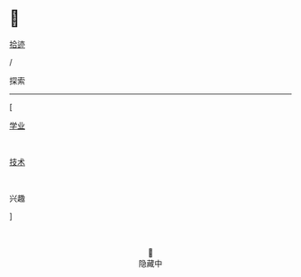 # 🔦


<div class="nav-tab">
  <a href="../../cages"><p class="not">拾迹</p></a>
  <p class="now">/</p><p class="now">探索</p>
</div>

---

<div class="nav-tab">
  <p class="bord">[</p>
  <a href="../course"><p class="not">学业</p></a>&nbsp;
  <a href="../dev"><p class="not">技术</p></a>&nbsp;
  <p class="now">兴趣</p>
  <p class="bord">]</p>
</div>

<center><br><br>🔐<br>隐藏中</center>

<!-- <h2>🔖 图像素材</h2>

- [免费可商用的图片素材库（使用方便）](https://wunderstock.com/)
- [和wunderstock一样简洁（访问速度变快）](https://unsplash.com/)
- [平面抽象的背景底纹素材（覆盖无要求）](https://www.hituyu.com/)
- [矢量图、免扣PNG、PSD等多种格式（国内图库速度快！不可商用）](https://www.lanrentuku.com/)
- [同上提供优质图片素材且大部分素材可以免费下载可商用（某些表明素材来源）](https://www.freepik.com/)

<h2>🔖 平面设计</h2>

- [coolors分为调色盘和探索两功能（记得填坑）完成大部分设计配色步骤](https://coolors.co/)
- [比coolors更强大，支持中文，选择不同色彩搭配算法，智能识别](https://color.adobe.com/zh/create)
- [字体资源网站（使用字体必须下载客户端，与Adobe、Office梦幻联动）](https://www.hellofont.cn/)
- [dafont，更多西文免费字体，质量高，全部免费（但是没说全部商用）](https://www.dafont.com/)

<h2>🔖 绘图</h2>

- [日落](https://www.bilibili.com/video/BV1uY41147uz)
- [零基础](https://www.bilibili.com/video/BV1Tb4y1Y7oq)
- Procreate [1](https://www.bilibili.com/video/BV1kq4y1X7SA) [入门](https://www.bilibili.com/video/BV1N7411b7dP)


<h2>🔖 声乐</h2>

- FL Studio [1](https://www.bilibili.com/video/BV1ai4y1X7eW)
- 乐理 [基础](https://www.bilibili.com/video/BV1eb411q7GE) [核心](https://www.bilibili.com/video/BV1Xs411374a)
- 声乐 [1](https://www.bilibili.com/video/BV15F411i7kV)
- Logic Pro [上手](https://www.bilibili.com/video/BV1qa4y1i7BK) [教学](https://www.bilibili.com/video/BV1W7411175M)
- AU [1](https://www.bilibili.com/video/BV1Hx411S7zm) [2](https://www.bilibili.com/video/BV14W411P7YW) [3](https://www.bilibili.com/video/BV17C4y1x7qf)

<h2>🔖 摄影</h2>

- [星轨](https://www.bilibili.com/video/BV13Z4y1c7Bh)

<h2>🔖 书法</h2>

- [田英章](https://www.bilibili.com/video/BV1nq4y177b1) -->

